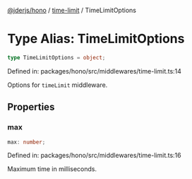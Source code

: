 [@jderjs/hono](../../README.md) / [time-limit](../README.md) / TimeLimitOptions

# Type Alias: TimeLimitOptions

```ts
type TimeLimitOptions = object;
```

Defined in: packages/hono/src/middlewares/time-limit.ts:14

Options for `timeLimit` middleware.

## Properties

### max

```ts
max: number;
```

Defined in: packages/hono/src/middlewares/time-limit.ts:16

Maximum time in milliseconds.
